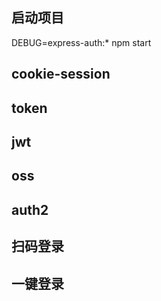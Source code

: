 
## 启动项目
DEBUG=express-auth:* npm start


## cookie-session

## token
## jwt

## oss

## auth2

## 扫码登录

## 一键登录
